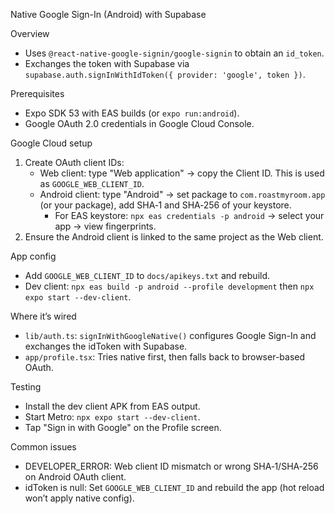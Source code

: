 Native Google Sign-In (Android) with Supabase

Overview
- Uses `@react-native-google-signin/google-signin` to obtain an `id_token`.
- Exchanges the token with Supabase via `supabase.auth.signInWithIdToken({ provider: 'google', token })`.

Prerequisites
- Expo SDK 53 with EAS builds (or `expo run:android`).
- Google OAuth 2.0 credentials in Google Cloud Console.

Google Cloud setup
1) Create OAuth client IDs:
   - Web client: type "Web application" → copy the Client ID. This is used as `GOOGLE_WEB_CLIENT_ID`.
   - Android client: type "Android" → set package to `com.roastmyroom.app` (or your package), add SHA‑1 and SHA‑256 of your keystore.
     - For EAS keystore: `npx eas credentials -p android` → select your app → view fingerprints.
2) Ensure the Android client is linked to the same project as the Web client.

App config
- Add `GOOGLE_WEB_CLIENT_ID` to `docs/apikeys.txt` and rebuild.
- Dev client: `npx eas build -p android --profile development` then `npx expo start --dev-client`.

Where it’s wired
- `lib/auth.ts`: `signInWithGoogleNative()` configures Google Sign-In and exchanges the idToken with Supabase.
- `app/profile.tsx`: Tries native first, then falls back to browser-based OAuth.

Testing
- Install the dev client APK from EAS output.
- Start Metro: `npx expo start --dev-client`.
- Tap "Sign in with Google" on the Profile screen.

Common issues
- DEVELOPER_ERROR: Web client ID mismatch or wrong SHA‑1/SHA‑256 on Android OAuth client.
- idToken is null: Set `GOOGLE_WEB_CLIENT_ID` and rebuild the app (hot reload won’t apply native config).
